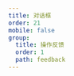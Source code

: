 ```yaml
---
title: 对话框
order: 21
mobile: false
group:
  title: 操作反馈
  order: 1
  path: feedback
---
```


<code src="../demo/Modal.jsx"></code>
<API src="../src/Modal.tsx"></API>
